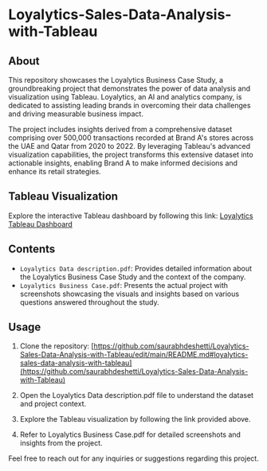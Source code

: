 # Loyalytics-Sales-Data-Analysis-with-Tableau

## About
This repository showcases the Loyalytics Business Case Study, a groundbreaking project that demonstrates the power of data analysis and visualization using Tableau. Loyalytics, an AI and analytics company, is dedicated to assisting leading brands in overcoming their data challenges and driving measurable business impact.

The project includes insights derived from a comprehensive dataset comprising over 500,000 transactions recorded at Brand A's stores across the UAE and Qatar from 2020 to 2022. By leveraging Tableau's advanced visualization capabilities, the project transforms this extensive dataset into actionable insights, enabling Brand A to make informed decisions and enhance its retail strategies.

## Tableau Visualization
Explore the interactive Tableau dashboard by following this link: [Loyalytics Tableau Dashboard](https://public.tableau.com/app/profile/saurabh.deshetti/viz/LoyalyticsBusinessCase_17148983807930/Dashboard2)

## Contents
- `Loyalytics Data description.pdf`: Provides detailed information about the Loyalytics Business Case Study and the context of the company.
- `Loyalytics Business Case.pdf`: Presents the actual project with screenshots showcasing the visuals and insights based on various questions answered throughout the study.



## Usage
1.	Clone the repository: [https://github.com/saurabhdeshetti/Loyalytics-Sales-Data-Analysis-with-Tableau/edit/main/README.md#loyalytics-sales-data-analysis-with-tableau](https://github.com/saurabhdeshetti/Loyalytics-Sales-Data-Analysis-with-Tableau)
   
2.	Open the Loyalytics Data description.pdf file to understand the dataset and project context.
   
3.	Explore the Tableau visualization by following the link provided above.
   
4.	Refer to Loyalytics Business Case.pdf for detailed screenshots and insights from the project.

Feel free to reach out for any inquiries or suggestions regarding this project.

